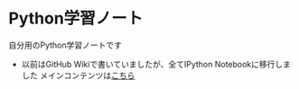 # Python学習ノート
自分用のPython学習ノートです
* 以前はGitHub Wikiで書いていましたが、全てIPython Notebookに移行しました
メインコンテンツは[こちら](http://nbviewer.ipython.org/github/nakayuk/LearningPython/blob/master/Home.ipynb?flush_cache=true)